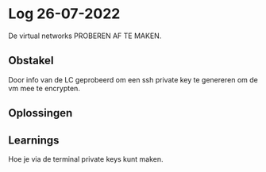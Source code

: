 # Log 26-07-2022
 
De virtual networks PROBEREN AF TE MAKEN.

## Obstakel

Door info van de LC geprobeerd om een ssh private key te genereren om de vm mee te encrypten.
## Oplossingen
 
## Learnings
 Hoe je via de terminal private keys kunt maken.